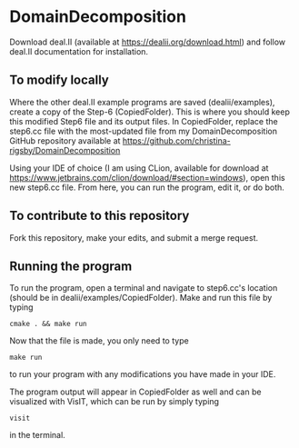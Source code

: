 # DomainDecomposition

Download deal.II (available at https://dealii.org/download.html) and follow deal.II documentation for installation.

## To modify locally 

Where the other deal.II example programs are saved (dealii/examples), create a copy of the Step-6 (CopiedFolder). This is where you should keep this modified Step6 file and its output files. 
In CopiedFolder, replace the step6.cc file with the most-updated file from my DomainDecomposition GitHub repository available at https://github.com/christina-rigsby/DomainDecomposition   

Using your IDE of choice (I am using CLion, available for download at https://www.jetbrains.com/clion/download/#section=windows), open this new step6.cc file. From here, you can run the program, edit it, or do both.

## To contribute to this repository

Fork this repository, make your edits, and submit a merge request.  

## Running the program

To run the program, open a terminal and navigate to step6.cc's location (should be in dealii/examples/CopiedFolder).
Make and run this file by typing
```text
cmake . && make run
```

Now that the file is made, you only need to type
```text
make run
```
to run your program with any modifications you have made in your IDE.

The program output will appear in CopiedFolder as well and can be visualized with VisIT, which can be run by simply typing
```text
visit
```
in the terminal.
